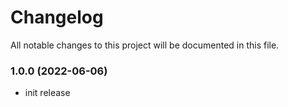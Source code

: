 # Changelog

All notable changes to this project will be documented in this file.

### 1.0.0 (2022-06-06)

* init release

